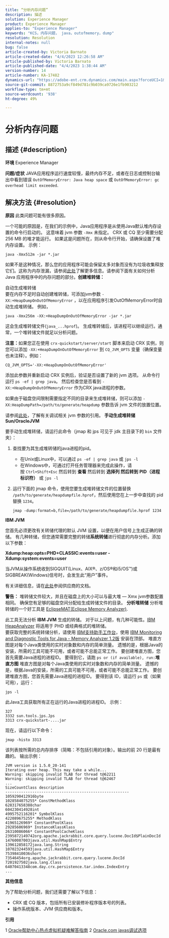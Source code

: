 ```yaml
---
title: “分析内存问题”
description: 描述
solution: Experience Manager
product: Experience Manager
applies-to: "Experience Manager"
keywords: "KCS，内存问题， java，outofmemory，dump"
resolution: Resolution
internal-notes: null
bug: false
article-created-by: Victoria Barnato
article-created-date: "4/4/2023 12:26:58 AM"
article-published-by: Victoria Barnato
article-published-date: "4/4/2023 1:38:44 AM"
version-number: 14
article-number: KA-17482
dynamics-url: "https://adobe-ent.crm.dynamics.com/main.aspx?forceUCI=1&pagetype=entityrecord&etn=knowledgearticle&id=d0b79167-7fd2-ed11-a7c7-6045bd006d92"
source-git-commit: 8872753a9cf849d781c9b039ca9726e1fb903212
workflow-type: tm+mt
source-wordcount: '938'
ht-degree: 49%

---
```


# 分析内存问题

## 描述 {#description}

<b>环境</b>
Experience Manager


<b>问题/症状</b>
JAVA应用程序运行速度较慢，最终内存不足，或者在日志或控制台输出中看到错误 `OutOfMemoryError: Java heap space` 或 `OutOfMemoryError: gc overhead limit exceeded`.


## 解决方法 {#resolution}

<b>原因</b>
此类问题可能有很多原因。

一个可能的原因是，在我们的示例中，Java应用程序是从使用Java默认堆内存设置的命令行启动的。 这意味着 jvm 参数 `-Xmx` 未指定。 CRX 或 CQ 至少需要分配 256 MB 的堆才能运行。 如果这是问题所在，则从命令行开始，请确保设置了堆内存设置。 示例：


```
java -Xmx512m -jar *.jar
```


如果不是这种情况，那么您的应用程序可能会保留太多对象而没有为垃圾收集释放它们。这称为内存泄漏，请参阅[此处](https://docs.oracle.com/javase/7/docs/webnotes/tsg/TSG-VM/html/memleaks.html)了解更多信息。请参阅下面有关如何分析 Java 应用程序中的内存问题的部分。<b>创建堆转储：</b>

自动生成堆转储<br>
要在内存不足时自动创建堆转储，可添加jvm参数 `-XX:+HeapDumpOnOutOfMemoryError` ，以在应用程序引发OutOfMemoryError时自动生成堆转储。 例如，


```
java -Xmx256m -XX:+HeapDumpOnOutOfMemoryError -jar *.jar
```


这会生成堆转储文件(`java_...hprof`)。 生成堆转储后，该进程可以继续运行。通常，一个堆转储文件就足以分析问题。

<b>注意：</b>如果您正在使用 `crx-quickstart/server/start` 脚本来启动 CRX 实例，则您可以添加 `-XX:+HeapDumpOnOutOfMemoryError` 到 `CQ_JVM_OPTS` 变量（确保变量也未注释）。例如：


```
CQ_JVM_OPTS='-XX:+HeapDumpOnOutOfMemoryError'
```


添加此参数并重新启动 CRX 实例后，验证是否设置了新的 jvm 选项。 从命令行运行 `ps -ef | grep java`。 然后检查您是否看到 `-XX:+HeapDumpOnOutOfMemoryError` 作为CRX java进程的参数。

如果由于磁盘空间限制需要指定不同的目录来生成堆转储，则可以添加 `-XX:HeapDumpPath=/path/to/generate/heapdump` 参数告诉 jvm 文件的放置位置。

请参阅[此处](https://www.oracle.com/java/technologies/javase/vmoptions-jsp.html#DebuggingOptions)，了解有关调试相关 jvm 参数的引用。
<b>手动生成堆转储</b>
<b>Sun/OracleJVM</b>

要手动生成堆转储，请运行此命令（jmap 和 jps 可见于 jdk 主目录下的 `bin` 文件夹）：

1. 查找要为其生成堆转储的java进程的pid。
   - 在Unix或Linux中，可以通过 `ps -ef | grep java` 或 `jps -l`
   - 在Windows中，可通过打开任务管理器来完成此操作，请按 `Ctrl+Shift+Esc` 然后转到 <b>查看</b> 然后转到 <b>选择列 </b><b>然后转到</b> <b>PID（进程标识符）</b> 或 `jps -l`
2. 运行下面的 jmap 命令，使用您要生成堆转储文件的位置替换 `/path/to/generate/heapdumpfile.hprof`，然后使用您在上一步中查找的 pid 替换 `1234`。

   ```
   jmap -dump:format=b,file=/path/to/generate/heapdumpfile.hprof 1234
   ```


<b>IBM JVM</b>

您首先必须更改有关转储代理的默认 JVM 设置，以便在用户信号上生成正确的转储。 有几种转储，但您通常需要完整的转储<b>系统转储</b>进行彻底的内存分析。添加以下参数：

<b>Xdump:heap:opts=PHD+CLASSIC:events=user -Xdump:system:events=user</b>

当JVM从操作系统收到SIGQUIT(Linux、AIX®、z/OS®和i5/OS™)或SIGBREAK(Windows)信号时，会发生此“用户”事件。

有关详细信息，请在[此处](https://www.ibm.com/support/pages/node/159631)参阅供应商的文档。

<b>警告：</b> 堆转储文件较大，并且在磁盘上的大小可以与最大堆 — Xmx jvm参数配置相同。 确保您有足够的磁盘空间分配给生成转储文件的目录。
<b>分析堆转储</b>
分析堆转储的一个好工具是 [EclipseMAT(Eclipse Memory Analyzer)](https://www.eclipse.org/mat/).

此工具无法分析 <b>IBM JVM</b> 生成的转储。 对于以上问题，有几种可能性。[IBM HeapAnalyzer](https://www.ibm.com/support/pages/ibm-heapanalyzer) 将适用于 PHD 或经典格式的堆转储。<br>要获取完整的系统转储分析，请使用 [IBM支持助手工作台](https://www.ibm.com/support/pages/node/718131)，使用 [IBM Monitoring and Diagnostic Tools for Java - Memory Analyzer 1.2版](https://www.ibm.com/docs/en/sdk-java-technology/8?topic=SSYKE2_8.0.0/com.ibm.java.80.doc/diag/tools/tool_memoryanalyzer.htm) 安装在顶部。 堆直方图是对每个Java类使用的实时对象数和内存的简单测量。 遗憾的是，根据Java的安装，所需的工具可能不可用，或者可能不总能正常工作。 要创建堆直方图，您首先需要Java进程的进程ID。 要得到它，请跑 `ps or (if available), run:`<b>堆直方图</b>
堆直方图是对每个Java类使用的实时对象数和内存的简单测量。 遗憾的是，根据Java的安装，所需的工具可能不可用，或者可能不总能正常工作。 要创建堆直方图，您首先需要Java进程的进程ID。 要得到该 ID，请运行 `ps` 或（如果可用），运行：


```
jps -l
```


此Java工具获取所有正在运行的Java进程的进程ID。 示例：


```
327 
3332 sun.tools.jps.Jps
3313 crx-quickstart-....jar
```


现在，请运行以下命令：


```
jmap -histo 3313
```


该列表按所需的总内存排序（简略：不包括引用的对象）。输出的前 20 行是最有趣的。 输出示例：


```
JVM version is 1.5.0_20-141
Iterating over heap. This may take a while...
Warning: skipping invalid TLAB for thread t@62211
Warning: skipping invalid TLAB for thread t@62467
...
SizeCountClass description
-------------------------------------------------------
1059290412916byte
1028584075255* ConstMethodKlass
628317658388char
604230414928int
4995752116201* SymbolKlass
422089675255* MethodKlass
41965126969* ConstantPoolKlass
29285606969* InstanceKlassKlass
26310086066* ConstantPoolCacheKlass
2395872149742org.apache.jackrabbit.core.query.lucene.DocId$PlainDocId
14760087003java.util.HashMap$Entry
139612858172java.lang.String
107023244593java.util.HashMap$Entry
75398410036short
73546454org.apache.jackrabbit.core.query.lucene.DocId
7201927502java.lang.Class
64070413348com.day.crx.persistence.tar.index.IndexEntry
...
```


<b>其他信息</b>

为了帮助分析问题，我们还需要了解以下信息：

- CRX 或 CQ 版本，包括所有已安装修补程序版本号的列表。
- 操作系统版本、JVM 供应商和版本。


<b>引用</b>

1 [Oracle帮助中心热点虚拟机疑难解答指南](https://docs.oracle.com/javase/7/docs/webnotes/tsg/TSG-VM/html/memleaks.html)
2 [Oracle.com javas调试选项](https://www.oracle.com/java/technologies/javase/vmoptions-jsp.html#DebuggingOptions)
